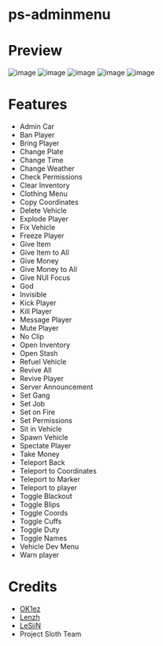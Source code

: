 # ps-adminmenu

# Preview
![image](https://github.com/Project-Sloth/ps-adminmenu/assets/82112471/4cc38b98-68b2-4238-ba99-6facafe561e0)
![image](https://github.com/Project-Sloth/ps-adminmenu/assets/82112471/754d3afb-0af6-4dc0-af07-7cf27cebe9af)
![image](https://github.com/Project-Sloth/ps-adminmenu/assets/82112471/6ca0f648-aeac-4eb9-8f54-d420dbd750be)
![image](https://github.com/Project-Sloth/ps-adminmenu/assets/82112471/b7f202e7-1272-42e3-9b61-0506f28cbb95)
![image](https://github.com/Project-Sloth/ps-adminmenu/assets/82112471/cd7879d0-e587-4093-a046-a2142505a497)

# Features
* Admin Car
* Ban Player
* Bring Player
* Change Plate
* Change Time
* Change Weather
* Check Permissions
* Clear Inventory
* Clothing Menu
* Copy Coordinates
* Delete Vehicle
* Explode Player
* Fix Vehicle
* Freeze Player
* Give Item
* Give Item to All
* Give Money
* Give Money to All
* Give NUI Focus
* God
* Invisible
* Kick Player
* Kill Player
* Message Player
* Mute Player
* No Clip
* Open Inventory
* Open Stash
* Refuel Vehicle
* Revive All
* Revive Player
* Server Announcement
* Set Gang
* Set Job
* Set on Fire
* Set Permissions
* Sit in Vehicle
* Spawn Vehicle
* Spectate Player
* Take Money
* Teleport Back
* Teleport to Coordinates
* Teleport to Marker
* Teleport to player
* Toggle Blackout
* Toggle Blips
* Toggle Coords
* Toggle Cuffs
* Toggle Duty
* Toggle Names
* Vehicle Dev Menu
* Warn player

# Credits
* [OK1ez](https://github.com/OK1ez)
* [Lenzh](https://github.com/Lenzh)
* [LeSiiN](https://github.com/LeSiiN)
* Project Sloth Team
